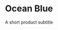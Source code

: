 ---
layout: product-presets
title: Ocean Blue
subtitle: A short product subtitle
price: $35
description: lorem Enim ut consectetur ad non ad duis aute excepteur labore. Et nisi ipsum aliquip sit reprehenderit adipisicing eiusmod irure nulla nulla. Proident et cillum laboris dolor. 
type: preset
featured-image: /uploads/travel/blog-bg-16.jpg
before-image: /images/ocean-blue/before-1.jpg
after-image: /images/ocean-blue/after-1.jpg
buy-button-id: 1686971064446
---